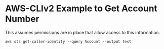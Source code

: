 # AWS-CLIv2 Example to Get Account Number

This assumes permissions are in place that allow access to this information.

```shell
aws sts get-caller-identity --query Account --output text
```
